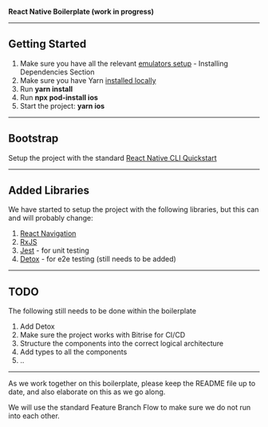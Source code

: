 **React Native Boilerplate (work in progress)**

---

## Getting Started

1. Make sure you have all the relevant [emulators setup](https://reactnative.dev/docs/environment-setup) - Installing Dependencies Section
2. Make sure you have Yarn [installed locally](https://yarnpkg.com/getting-started)
3. Run **yarn install**
4. Run **npx pod-install ios**
5. Start the project: **yarn ios**

---

## Bootstrap

Setup the project with the standard [React Native CLI Quickstart](https://reactnative.dev/docs/environment-setup)

---

## Added Libraries

We have started to setup the project with the following libraries, but this can and will probably change:

1. [React Navigation](https://reactnavigation.org/)
2. [RxJS](http://reactivex.io/)
3. [Jest](https://jestjs.io/) - for unit testing
3. [Detox](https://github.com/wix/Detox) - for e2e testing (still needs to be added)

---

## TODO

The following still needs to be done within the boilerplate

1. Add Detox
2. Make sure the project works with Bitrise for CI/CD
3. Structure the components into the correct logical architecture
4. Add types to all the components
5. ..

---

As we work together on this boilerplate, please keep the README file up to date, and also elaborate on this as we go along.

We will use the standard Feature Branch Flow to make sure we do not run into each other.
